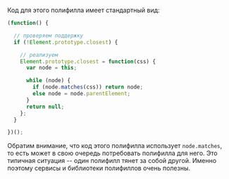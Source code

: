 Код для этого полифилла имеет стандартный вид:

```js
(function() {

  // проверяем поддержку
  if (!Element.prototype.closest) {

    // реализуем
    Element.prototype.closest = function(css) {
      var node = this;

      while (node) {
        if (node.matches(css)) return node;
        else node = node.parentElement;
      }
      return null;
    };
  }

})();
```

Обратим внимание, что код этого полифилла использует `node.matches`, то есть может в свою очередь потребовать полифилла для него. Это типичная ситуация -- один полифилл тянет за собой другой. Именно поэтому сервисы и библиотеки полифиллов очень полезны.